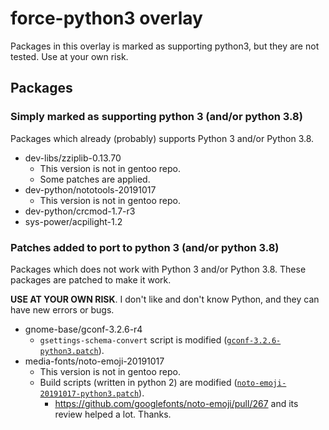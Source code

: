 # force-python3 overlay

Packages in this overlay is marked as supporting python3, but they are not tested.
Use at your own risk.

## Packages

### Simply marked as supporting python 3 (and/or python 3.8)

Packages which already (probably) supports Python 3 and/or Python 3.8.

* dev-libs/zziplib-0.13.70
    + This version is not in gentoo repo.
    + Some patches are applied.
* dev-python/nototools-20191017
    + This version is not in gentoo repo.
* dev-python/crcmod-1.7-r3
* sys-power/acpilight-1.2

### Patches added to port to python 3 (and/or python 3.8)

Packages which does not work with Python 3 and/or Python 3.8.
These packages are patched to make it work.

**USE AT YOUR OWN RISK**.
I don't like and don't know Python, and they can have new errors or bugs.

* gnome-base/gconf-3.2.6-r4
    + `gsettings-schema-convert` script is modified
      ([`gconf-3.2.6-python3.patch`](gnome-base/gconf/files/gconf-3.2.6-python3.patch)).
* media-fonts/noto-emoji-20191017
    + This version is not in gentoo repo.
    + Build scripts (written in python 2) are modified
      ([`noto-emoji-20191017-python3.patch`](media-fonts/noto-emoji/files/noto-emoji-20191017-python3.patch)).
        - <https://github.com/googlefonts/noto-emoji/pull/267> and its review helped a lot. Thanks.
